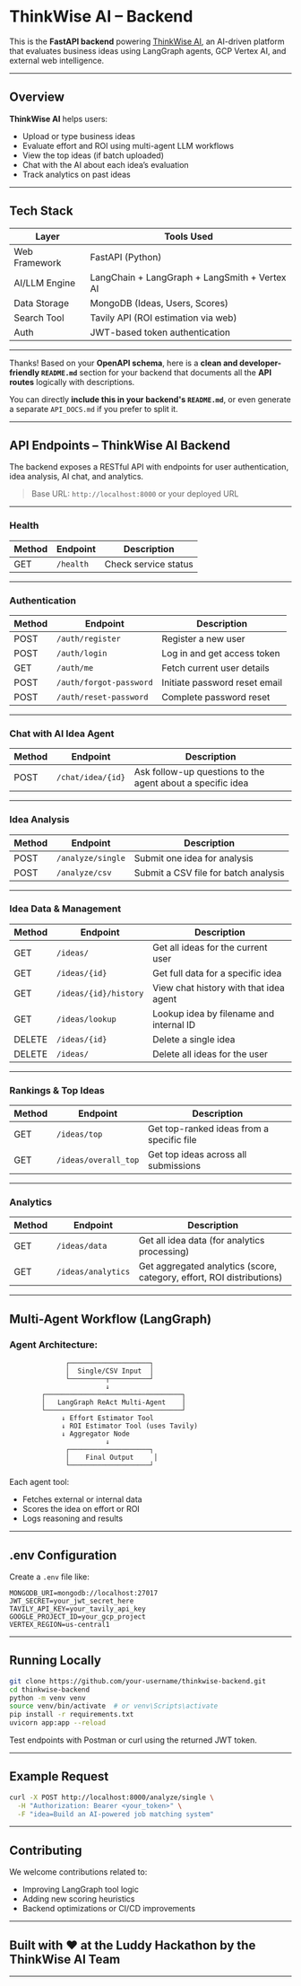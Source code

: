 # ThinkWise AI – Backend

This is the **FastAPI backend** powering [ThinkWise AI](#), an AI-driven platform that evaluates business ideas using LangGraph agents, GCP Vertex AI, and external web intelligence.

---

## Overview

**ThinkWise AI** helps users:

* Upload or type business ideas
* Evaluate effort and ROI using multi-agent LLM workflows
* View the top ideas (if batch uploaded)
* Chat with the AI about each idea’s evaluation
* Track analytics on past ideas

---

## Tech Stack

| Layer         | Tools Used                                    |
| ------------- | --------------------------------------------- |
| Web Framework | FastAPI (Python)                              |
| AI/LLM Engine | LangChain + LangGraph + LangSmith + Vertex AI |
| Data Storage  | MongoDB (Ideas, Users, Scores)                |
| Search Tool   | Tavily API (ROI estimation via web)           |
| Auth          | JWT-based token authentication                |

---


Thanks! Based on your **OpenAPI schema**, here is a **clean and developer-friendly `README.md`** section for your backend that documents all the **API routes** logically with descriptions.

You can directly **include this in your backend's `README.md`**, or even generate a separate `API_DOCS.md` if you prefer to split it.

---

## API Endpoints – ThinkWise AI Backend

The backend exposes a RESTful API with endpoints for user authentication, idea analysis, AI chat, and analytics.

> Base URL: `http://localhost:8000` or your deployed URL

---

### Health

| Method | Endpoint  | Description          |
| ------ | --------- | -------------------- |
| GET    | `/health` | Check service status |

---

### Authentication

| Method | Endpoint                | Description                   |
| ------ | ----------------------- | ----------------------------- |
| POST   | `/auth/register`        | Register a new user           |
| POST   | `/auth/login`           | Log in and get access token   |
| GET    | `/auth/me`              | Fetch current user details    |
| POST   | `/auth/forgot-password` | Initiate password reset email |
| POST   | `/auth/reset-password`  | Complete password reset       |

---

### Chat with AI Idea Agent

| Method | Endpoint          | Description                                                |
| ------ | ----------------- | ---------------------------------------------------------- |
| POST   | `/chat/idea/{id}` | Ask follow-up questions to the agent about a specific idea |

---

### Idea Analysis

| Method | Endpoint          | Description                          |
| ------ | ----------------- | ------------------------------------ |
| POST   | `/analyze/single` | Submit one idea for analysis         |
| POST   | `/analyze/csv`    | Submit a CSV file for batch analysis |

---

### Idea Data & Management

| Method | Endpoint              | Description                             |
| ------ | --------------------- | --------------------------------------- |
| GET    | `/ideas/`             | Get all ideas for the current user      |
| GET    | `/ideas/{id}`         | Get full data for a specific idea       |
| GET    | `/ideas/{id}/history` | View chat history with that idea agent  |
| GET    | `/ideas/lookup`       | Lookup idea by filename and internal ID |
| DELETE | `/ideas/{id}`         | Delete a single idea                    |
| DELETE | `/ideas/`             | Delete all ideas for the user           |

---

### Rankings & Top Ideas

| Method | Endpoint             | Description                               |
| ------ | -------------------- | ----------------------------------------- |
| GET    | `/ideas/top`         | Get top-ranked ideas from a specific file |
| GET    | `/ideas/overall_top` | Get top ideas across all submissions      |

---

### Analytics

| Method | Endpoint           | Description                                                           |
| ------ | ------------------ | --------------------------------------------------------------------- |
| GET    | `/ideas/data`      | Get all idea data (for analytics processing)                          |
| GET    | `/ideas/analytics` | Get aggregated analytics (score, category, effort, ROI distributions) |

---


## Multi-Agent Workflow (LangGraph)

### Agent Architecture:

```text
              ┌────────────────────┐
              │  Single/CSV Input  │
              └─────────┬──────────┘
                        ↓
        ┌──────────────────────────────────┐
        │   LangGraph ReAct Multi-Agent    │
        └──────────────────────────────────┘
             ↓ Effort Estimator Tool
             ↓ ROI Estimator Tool (uses Tavily)
             ↓ Aggregator Node
                        ↓
              ┌────────────────────┐
              │    Final Output     │
              └────────────────────┘
```

Each agent tool:

* Fetches external or internal data
* Scores the idea on effort or ROI
* Logs reasoning and results

---

## .env Configuration

Create a `.env` file like:

```env
MONGODB_URI=mongodb://localhost:27017
JWT_SECRET=your_jwt_secret_here
TAVILY_API_KEY=your_tavily_api_key
GOOGLE_PROJECT_ID=your_gcp_project
VERTEX_REGION=us-central1
```

---

## Running Locally

```bash
git clone https://github.com/your-username/thinkwise-backend.git
cd thinkwise-backend
python -m venv venv
source venv/bin/activate  # or venv\Scripts\activate
pip install -r requirements.txt
uvicorn app:app --reload
```

Test endpoints with Postman or curl using the returned JWT token.

---

## Example Request

```bash
curl -X POST http://localhost:8000/analyze/single \
  -H "Authorization: Bearer <your_token>" \
  -F "idea=Build an AI-powered job matching system"
```

---

## Contributing

We welcome contributions related to:

* Improving LangGraph tool logic
* Adding new scoring heuristics
* Backend optimizations or CI/CD improvements

---

## Built with ❤️ at the Luddy Hackathon by the ThinkWise AI Team

---
